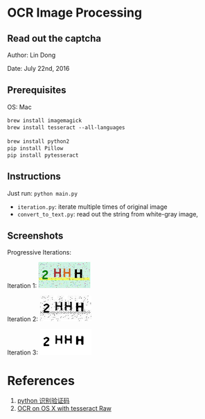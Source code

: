 # OCR Image Processing 
## Read out the captcha

Author: Lin Dong

Date: July 22nd, 2016

## Prerequisites

OS: Mac

```
brew install imagemagick
brew install tesseract --all-languages

brew install python2
pip install Pillow
pip install pytesseract
```

## Instructions

Just run: `python main.py`

* `iteration.py`: iterate multiple times of original image
* `convert_to_text.py`: read out the string from white-gray image,

## Screenshots

Progressive Iterations: 

Iteration 1: ![](./screenshots/iteration_0.jpeg)

Iteration 2: ![](./screenshots/iteration_1.jpeg)

Iteration 3: ![](./screenshots/iteration_2.jpeg)

# References
1. [python 识别验证码](https://segmentfault.com/q/1010000005686388)
2. [OCR on OS X with tesseract Raw](https://gist.github.com/henrik/1967035)

